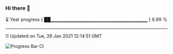 ### Hi there 👋

⏳ Year progress { ██▁▁▁▁▁▁▁▁▁▁▁▁▁▁▁▁▁▁▁▁▁▁▁▁▁▁▁▁ } 6.99 %

---

⏰ Updated on Tue, 26 Jan 2021 12:14:51 GMT

![Progress Bar CI](https://github.com/liununu/liununu/workflows/Progress%20Bar%20CI/badge.svg)
